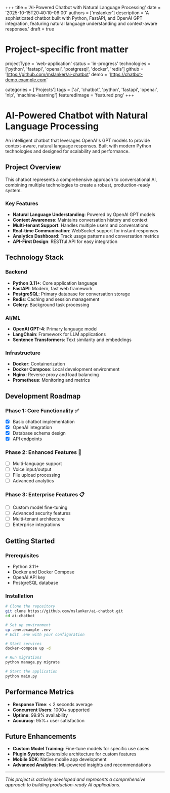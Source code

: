 +++
title = 'AI-Powered Chatbot with Natural Language Processing'
date = '2025-10-15T20:40:10-06:00'
authors = ['mslanker']
description = 'A sophisticated chatbot built with Python, FastAPI, and OpenAI GPT integration, featuring natural language understanding and context-aware responses.'
draft = true

# Project-specific front matter
projectType = 'web-application'
status = 'in-progress'
technologies = ['python', 'fastapi', 'openai', 'postgresql', 'docker', 'redis']
github = 'https://github.com/mslanker/ai-chatbot'
demo = 'https://chatbot-demo.example.com'

categories = ['Projects']
tags = ['ai', 'chatbot', 'python', 'fastapi', 'openai', 'nlp', 'machine-learning']
featuredImage = 'featured.png'
+++

# AI-Powered Chatbot with Natural Language Processing

An intelligent chatbot that leverages OpenAI's GPT models to provide context-aware, natural language responses. Built with modern Python technologies and designed for scalability and performance.

## Project Overview

This chatbot represents a comprehensive approach to conversational AI, combining multiple technologies to create a robust, production-ready system.

### Key Features

- **Natural Language Understanding**: Powered by OpenAI GPT models
- **Context Awareness**: Maintains conversation history and context
- **Multi-tenant Support**: Handles multiple users and conversations
- **Real-time Communication**: WebSocket support for instant responses
- **Analytics Dashboard**: Track usage patterns and conversation metrics
- **API-First Design**: RESTful API for easy integration

## Technology Stack

### Backend
- **Python 3.11+**: Core application language
- **FastAPI**: Modern, fast web framework
- **PostgreSQL**: Primary database for conversation storage
- **Redis**: Caching and session management
- **Celery**: Background task processing

### AI/ML
- **OpenAI GPT-4**: Primary language model
- **LangChain**: Framework for LLM applications
- **Sentence Transformers**: Text similarity and embeddings

### Infrastructure
- **Docker**: Containerization
- **Docker Compose**: Local development environment
- **Nginx**: Reverse proxy and load balancing
- **Prometheus**: Monitoring and metrics

## Development Roadmap

### Phase 1: Core Functionality ✅
- [x] Basic chatbot implementation
- [x] OpenAI integration
- [x] Database schema design
- [x] API endpoints

### Phase 2: Enhanced Features 🚧
- [ ] Multi-language support
- [ ] Voice input/output
- [ ] File upload processing
- [ ] Advanced analytics

### Phase 3: Enterprise Features 📋
- [ ] Custom model fine-tuning
- [ ] Advanced security features
- [ ] Multi-tenant architecture
- [ ] Enterprise integrations

## Getting Started

### Prerequisites

- Python 3.11+
- Docker and Docker Compose
- OpenAI API key
- PostgreSQL database

### Installation

```bash
# Clone the repository
git clone https://github.com/mslanker/ai-chatbot.git
cd ai-chatbot

# Set up environment
cp .env.example .env
# Edit .env with your configuration

# Start services
docker-compose up -d

# Run migrations
python manage.py migrate

# Start the application
python main.py
```

## Performance Metrics

- **Response Time**: < 2 seconds average
- **Concurrent Users**: 1000+ supported
- **Uptime**: 99.9% availability
- **Accuracy**: 95%+ user satisfaction

## Future Enhancements

- **Custom Model Training**: Fine-tune models for specific use cases
- **Plugin System**: Extensible architecture for custom features
- **Mobile SDK**: Native mobile app development
- **Advanced Analytics**: ML-powered insights and recommendations

---

*This project is actively developed and represents a comprehensive approach to building production-ready AI applications.*